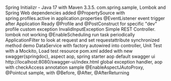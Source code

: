 Spring Initializr - Java 17 with Maven 3.3.5. com.spring.sample, Lombok and Spring Web dependencies
added @PropertySource with spring.profiles.active in application.properties
@EventListener event trigger after Application Ready
@Profile and @PostConstruct for specific "dev" profile
custom exception InvalidInputException 
Simple REST Controller.  lombok not working
@EnableScheduling run task periodically
ApplicationFilter to look at request and set requestattribute
synchronized method demo
DataService with factory autowired into controller, Unit Test with a Mockito, Load test resource
pom.xml added with new swagger(springdoc), aspect aop, spring starter aop
default swagger ui http://localhost:8080/swagger-ui/index.html
global exception handler, aop with checkAccess annotation sample
@EnableAspectJAutoProxy, @Pointcut sample, with @Before, @After, @AfterReturning